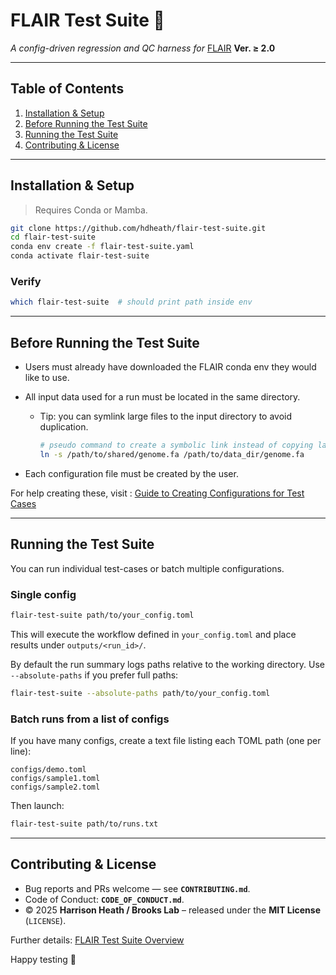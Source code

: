# FLAIR Test Suite 🧪

*A config-driven regression and QC harness for*
[FLAIR](https://github.com/BrooksLabUCSC/flair) **Ver. ≥ 2.0**

---

## Table of Contents

1. [Installation & Setup](#installation--setup-single-step-conda--pip)
2. [Before Running the Test Suite](#before-running-the-test-suite)
3. [Running the Test Suite](#running-the-test-suite)
4. [Contributing & License](#contributing--license)

---

## Installation & Setup

> Requires Conda or Mamba.

```bash
git clone https://github.com/hdheath/flair-test-suite.git
cd flair-test-suite
conda env create -f flair-test-suite.yaml
conda activate flair-test-suite
```

### Verify

```bash
which flair-test-suite  # should print path inside env
```

---

## Before Running the Test Suite

* Users must already have downloaded the FLAIR conda env they would like to use.
* All input data used for a run must be located in the same directory.

  * Tip: you can symlink large files to the input directory to avoid duplication.

    ```bash
    # pseudo command to create a symbolic link instead of copying large files
    ln -s /path/to/shared/genome.fa /path/to/data_dir/genome.fa
    ```
* Each configuration file must be created by the user.

For help creating these, visit : 
[Guide to Creating Configurations for Test Cases](docs/configurations.md)

---

## Running the Test Suite

You can run individual test-cases or batch multiple configurations.

### Single config

```bash
flair-test-suite path/to/your_config.toml
```

This will execute the workflow defined in `your_config.toml` and place results under `outputs/<run_id>/`.

By default the run summary logs paths relative to the working directory. Use
`--absolute-paths` if you prefer full paths:

```bash
flair-test-suite --absolute-paths path/to/your_config.toml
```

### Batch runs from a list of configs

If you have many configs, create a text file listing each TOML path (one per line):

```text
configs/demo.toml
configs/sample1.toml
configs/sample2.toml
```

Then launch:

```bash
flair-test-suite path/to/runs.txt
```

---

## Contributing & License

* Bug reports and PRs welcome — see **`CONTRIBUTING.md`**.
* Code of Conduct: **`CODE_OF_CONDUCT.md`**.
* © 2025 **Harrison Heath / Brooks Lab** – released under the **MIT License** (`LICENSE`).

Further details: [FLAIR Test Suite Overview](docs/overview.md)

Happy testing 🚀

